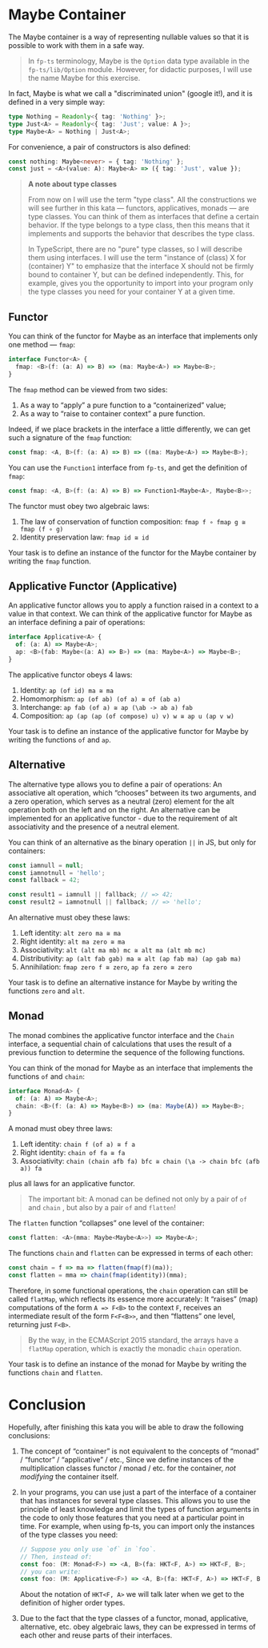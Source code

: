 # Maybe Container

The Maybe container is a way of representing nullable values ​​so that it is possible to work with them in a safe way.

> In `fp-ts` terminology, Maybe is the `Option` data type available in the `fp-ts/lib/Option` module. However, for didactic purposes, I will use the name Maybe for this exercise.

In fact, Maybe is what we call a "discriminated union" (google it!), and it is defined in a very simple way:

```ts
type Nothing = Readonly<{ tag: 'Nothing' }>;
type Just<A> = Readonly<{ tag: 'Just'; value: A }>;
type Maybe<A> = Nothing | Just<A>;
```

For convenience, a pair of constructors is also defined:

```ts
const nothing: Maybe<never> = { tag: 'Nothing' };
const just = <A>(value: A): Maybe<A> => ({ tag: 'Just', value });
```

> **A note about type classes**
>
> From now on I will use the term "type class". All the constructions we will see further in this kata — functors, applicatives, monads — are type classes. You can think of them as interfaces that define a certain behavior. If the type belongs to a type class, then this means that it implements and supports the behavior that describes the type class.
> 
> In TypeScript, there are no "pure" type classes, so I will describe them using interfaces. I will use the term "instance of (class) X for (container) Y" to emphasize that the interface X should not be firmly bound to container Y, but can be defined independently. This, for example, gives you the opportunity to import into your program only the type classes you need for your container Y at a given time.

## Functor

You can think of the functor for Maybe as an interface that implements only one method — `fmap`:

```ts
interface Functor<A> {
  fmap: <B>(f: (a: A) => B) => (ma: Maybe<A>) => Maybe<B>;
}
```

The `fmap` method can be viewed from two sides:
1. As a way to “apply” a pure function to a “containerized” value;
2. As a way to “raise to container context” a pure function.

Indeed, if we place brackets in the interface a little differently, we can get such a signature of the  `fmap` function:

```ts
const fmap: <A, B>(f: (a: A) => B) => ((ma: Maybe<A>) => Maybe<B>);
```

You can use the `Function1` interface from `fp-ts`, and get the definition of `fmap`:

```ts
const fmap: <A, B>(f: (a: A) => B) => Function1<Maybe<A>, Maybe<B>>;
```

The functor must obey two algebraic laws:

1. The law of conservation of function composition: `fmap f ∘ fmap g ≅ fmap (f ∘ g)`
2. Identity preservation law: `fmap id ≅ id`

Your task is to define an instance of the functor for the Maybe container by writing the `fmap` function.

## Applicative Functor (Applicative)

An applicative functor allows you to apply a function raised in a context to a value in that context. We can think of the applicative functor for Maybe as an interface defining a pair of operations:

```ts
interface Applicative<A> {
  of: (a: A) => Maybe<A>;
  ap: <B>(fab: Maybe<(a: A) => B>) => (ma: Maybe<A>) => Maybe<B>;
}
```

The applicative functor obeys 4 laws:

1. Identity: `ap (of id) ma ≅ ma`
2. Homomorphism: `ap (of ab) (of a) ≅ of (ab a)`
3. Interchange: `ap fab (of a) ≅ ap (\ab -> ab a) fab`
4. Composition: `ap (ap (ap (of compose) u) v) w ≅ ap u (ap v w)`

Your task is to define an instance of the applicative functor for Maybe by writing the functions `of` and `ap`.

## Alternative

The alternative type allows you to define a pair of operations: An associative alt operation, which “chooses” between its two arguments, and a zero operation, which serves as a neutral (zero) element for the alt operation both on the left and on the right. An alternative can be implemented for an applicative functor - due to the requirement of alt associativity and the presence of a neutral element.

You can think of an alternative as the binary operation `||` in JS, but only for containers:

```js
const iamnull = null;
const iamnotnull = 'hello';
const fallback = 42;

const result1 = iamnull || fallback; // => 42;
const result2 = iamnotnull || fallback; // => 'hello';
```

An alternative must obey these laws:

1. Left identity: `alt zero ma ≅ ma`
2. Right identity: `alt ma zero ≅ ma`
3. Associativity: `alt (alt ma mb) mc ≅ alt ma (alt mb mc)`
4. Distributivity: `ap (alt fab gab) ma ≅ alt (ap fab ma) (ap gab ma)`
5. Annihilation: `fmap zero f ≅ zero`, `ap fa zero ≅ zero`

Your task is to define an alternative instance for Maybe by writing the functions `zero` and `alt`.

## Monad

The monad combines the applicative functor interface and the `Chain` interface, a sequential chain of calculations that uses the result of a previous function to determine the sequence of the following functions.

You can think of the monad for Maybe as an interface that implements the functions `of` and `chain`:

```ts
interface Monad<A> {
  of: (a: A) => Maybe<A>;
  chain: <B>(f: (a: A) => Maybe<B>) => (ma: Maybe(A)) => Maybe<B>;
}
```

A monad must obey three laws:

1. Left identity: `chain f (of a) ≅ f a`
2. Right identity: `chain of fa ≅ fa`
3. Associativity: `chain (chain afb fa) bfc ≅ chain (\a -> chain bfc (afb a)) fa`

plus all laws for an applicative functor.

> The important bit: A monad can be defined not only by a pair of `of` and `chain` , but also by a pair `of` and `flatten`!

The `flatten` function “collapses” one level of the container:

```ts
const flatten: <A>(mma: Maybe<Maybe<A>>) => Maybe<A>;
```

The functions `chain` and `flatten` can be expressed in terms of each other:

```ts
const chain = f => ma => flatten(fmap(f)(ma));
const flatten = mma => chain(fmap(identity))(mma);
```
Therefore, in some functional operations, the `chain` operation can still be called `flatMap`, which reflects its essence more accurately: It “raises” (map) computations of the form `A => F<B>` to the context `F`, receives an intermediate result of the form `F<F<B>>`, and then “flattens” one level, returning just `F<B>`.

> By the way, in the ECMAScript 2015 standard, the arrays have a `flatMap` operation, which is exactly the monadic `chain` operation.

Your task is to define an instance of the monad for Maybe by writing the functions `chain` and `flatten`.

# Conclusion

Hopefully, after finishing this kata you will be able to draw the following conclusions:

1. The concept of “container” is not equivalent to the concepts of “monad” / “functor” / “applicative” / etc., Since we define instances of the multiplication classes functor / monad / etc. for the container, *not modifying* the container itself.
2. In your programs, you can use just a part of the interface of a container that has instances for several type classes. This allows you to use the principle of least knowledge and limit the types of function arguments in the code to only those features that you need at a particular point in time. For example, when using fp-ts, you can import only the instances of the type classes you need:

    ```ts
    // Suppose you only use `of` in `foo`.
    // Then, instead of:
    const foo: (M: Monad<F>) => <A, B>(fa: HKT<F, A>) => HKT<F, B>;
    // you can write:
    const foo: (M: Applicative<F>) => <A, B>(fa: HKT<F, A>) => HKT<F, B>;
    ```

    About the notation of `HKT<F, A>` we will talk later when we get to the definition of higher order types.
3. Due to the fact that the type classes of a functor, monad, applicative, alternative, etc. obey algebraic laws, they can be expressed in terms of each other and reuse parts of their interfaces.
